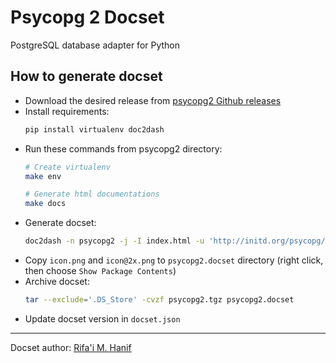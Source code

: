Psycopg 2 Docset
==============

PostgreSQL database adapter for Python


## How to generate docset

- Download the desired release from [psycopg2 Github releases](https://github.com/psycopg/psycopg2/releases)
- Install requirements:
  ```bash
  pip install virtualenv doc2dash
  ```
- Run these commands from psycopg2 directory:
  ```bash
  # Create virtualenv
  make env

  # Generate html documentations
  make docs
  ```
- Generate docset:
  ```bash
  doc2dash -n psycopg2 -j -I index.html -u 'http://initd.org/psycopg/docs/' doc/html
  ```
- Copy `icon.png` and `icon@2x.png` to `psycopg2.docset` directory (right click, then choose `Show Package Contents`)
- Archive docset:
  ```bash
  tar --exclude='.DS_Store' -cvzf psycopg2.tgz psycopg2.docset
  ```
- Update docset version in `docset.json`


---
Docset author: [Rifa'i M. Hanif](https://github.com/hanreev)
